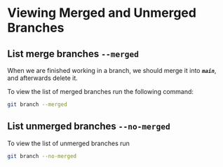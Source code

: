 # Viewing Merged and Unmerged Branches

## List merge branches `--merged`

When we are finished working in a branch, we should merge it into **_`main`_**, and afterwards delete it.

To view the list of merged branches run the following command:

```bash
git branch --merged
```

## List unmerged branches `--no-merged`

To view the list of unmerged branches run

```bash
git branch --no-merged
```
